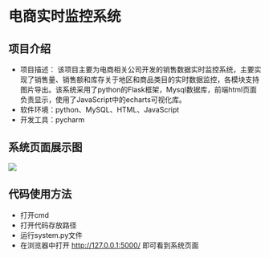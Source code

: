 # 电商实时监控系统

## 项目介绍
- 项目描述：
该项目主要为电商相关公司开发的销售数据实时监控系统，主要实现了销售量、销售额和库存关于地区和商品类目的实时数据监控，各模块支持图片导出。该系统采用了python的Flask框架，Mysql数据库，前端html页面负责显示，使用了JavaScript中的echarts可视化库。
- 软件环境：python、MySQL、HTML、JavaScript
- 开发工具：pycharm

## 系统页面展示图
<img src = "https://github.com/K-m9/real-time_monitoring_System.io/blob/main/%E9%A1%B5%E9%9D%A2%E5%B1%95%E7%A4%BA.png">

## 代码使用方法
- 打开cmd
- 打开代码存放路径
- 运行system.py文件
- 在浏览器中打开 http://127.0.0.1:5000/ 即可看到系统页面

